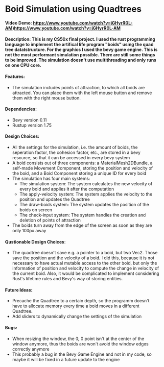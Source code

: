 # Boid Simulation using Quadtrees
#### Video Demo:  https://www.youtube.com/watch?v=jGHyrR0L-AM)https://www.youtube.com/watch?v=jGHyrR0L-AM
#### Description: This is my CS50x final project. I used the rust programming language to implement the artifical life program "boids" using the quad tree datatstructure. For the graphics I used the bevy game engine. This is not the most performant simulation possible. There are still some things to be improved. The simulation doesn't use multithreading and only runs on one CPU core. 

#### Features:
- The simulation includes points of attraction, to which all boids are attracted. You can place them with the left mouse button and remove them with the right mouse button.

#### Dependencies:
- Bevy version 0.11
- Rustup version 1.75

#### Design Choices:
- All the settings for the simulation, i.e. the amount of boids, the seperation factor, the cohesion factor, etc., are stored in a bevy resource, so that it can be accessed in every bevy system
- A boid consists out of three components: a MaterialMesh2DBundle, a self-made Movement Component, storing the position and velocity of the boid, and a Boid Component storing a unique ID for every boid
- The simulation has four main systems:
  - The simulation system: The system calculates the new velocity of every boid and applies it after the computation
  - The apply-velocity system: The system applies the velocity to the position and updates the Quadtree
  - The draw-boids system: The system updates the position of the boids on screen
  - The check-input system: The system handles the creation and deletion of points of attraction
- The boids turn away from the edge of the screen as soon as they are only 100px away

#### Qustionable Design Choices:
- The quadtree doesn't save e.g. a pointer to a boid, but two Vec2. Those save the position and the velocity of a boid. I did this, because it is not necessary to have actual mutable access to the other boid, but only the information of position and velocity to compute the change in velocity of the current boid. Also, it would be complicated to implement considering Rust's lifetime rules and Bevy's way of storing entities.

#### Future Ideas:
- Precache the Quadtree to a certain depth, so the programm doesn't have to allocate memory every time a boid moves in a different Quadtree.
- Add sliders to dynamically change the settings of the simulation

#### Bugs:
- When resizing the window, the 0, 0 point isn't at the center of the window anymore, thus the boids are won't avoid the window edges correctly anymore
- This probably a bug in the Bevy Game Engine and not in my code, so maybe it will be fixed in a future update to the engine
